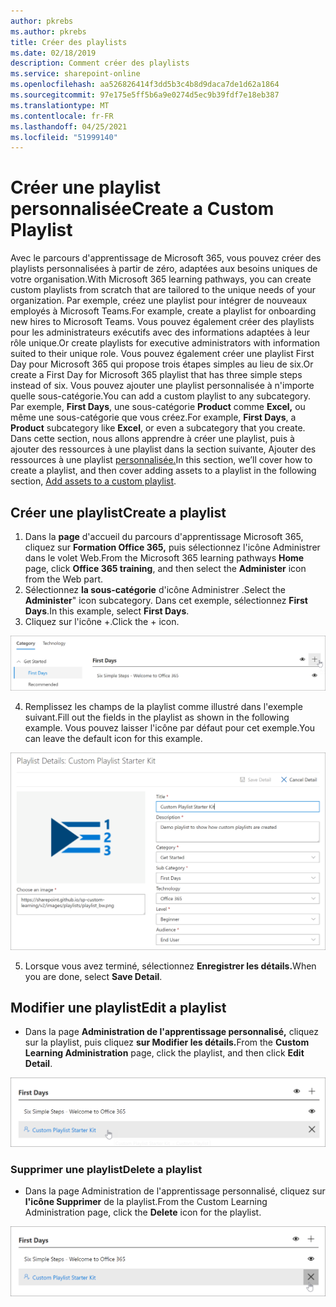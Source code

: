 ```yaml
---
author: pkrebs
ms.author: pkrebs
title: Créer des playlists
ms.date: 02/18/2019
description: Comment créer des playlists
ms.service: sharepoint-online
ms.openlocfilehash: aa526826414f3dd5b3c4b8d9daca7de1d62a1864
ms.sourcegitcommit: 97e175e5ff5b6a9e0274d5ec9b39fdf7e18eb387
ms.translationtype: MT
ms.contentlocale: fr-FR
ms.lasthandoff: 04/25/2021
ms.locfileid: "51999140"
---
```

# <a name="create-a-custom-playlist"></a><span data-ttu-id="f5bc0-103">Créer une playlist personnalisée</span><span class="sxs-lookup"><span data-stu-id="f5bc0-103">Create a Custom Playlist</span></span>

<span data-ttu-id="f5bc0-104">Avec le parcours d'apprentissage de Microsoft 365, vous pouvez créer des playlists personnalisées à partir de zéro, adaptées aux besoins uniques de votre organisation.</span><span class="sxs-lookup"><span data-stu-id="f5bc0-104">With Microsoft 365 learning pathways, you can create custom playlists from scratch that are tailored to the unique needs of your organization.</span></span> <span data-ttu-id="f5bc0-105">Par exemple, créez une playlist pour intégrer de nouveaux employés à Microsoft Teams.</span><span class="sxs-lookup"><span data-stu-id="f5bc0-105">For example, create a playlist for onboarding new hires to Microsoft Teams.</span></span> <span data-ttu-id="f5bc0-106">Vous pouvez également créer des playlists pour les administrateurs exécutifs avec des informations adaptées à leur rôle unique.</span><span class="sxs-lookup"><span data-stu-id="f5bc0-106">Or create playlists for executive administrators with information suited to their unique role.</span></span> <span data-ttu-id="f5bc0-107">Vous pouvez également créer une playlist First Day pour Microsoft 365 qui propose trois étapes simples au lieu de six.</span><span class="sxs-lookup"><span data-stu-id="f5bc0-107">Or create a First Day for Microsoft 365 playlist that has three simple steps instead of six.</span></span> <span data-ttu-id="f5bc0-108">Vous pouvez ajouter une playlist personnalisée à n'importe quelle sous-catégorie.</span><span class="sxs-lookup"><span data-stu-id="f5bc0-108">You can add a custom playlist to any subcategory.</span></span> <span data-ttu-id="f5bc0-109">Par exemple, **First Days**, une sous-catégorie **Product** comme **Excel,** ou même une sous-catégorie que vous créez.</span><span class="sxs-lookup"><span data-stu-id="f5bc0-109">For example, **First Days**, a **Product** subcategory like **Excel**, or even a subcategory that you create.</span></span> <span data-ttu-id="f5bc0-110">Dans cette section, nous allons apprendre à créer une playlist, puis à ajouter des ressources à une playlist dans la section suivante, Ajouter des ressources à une playlist [personnalisée.](custom_addassets.md)</span><span class="sxs-lookup"><span data-stu-id="f5bc0-110">In this section, we’ll cover how to create a playlist, and then cover adding assets to a playlist in the following section, [Add assets to a custom playlist](custom_addassets.md).</span></span>

## <a name="create-a-playlist"></a><span data-ttu-id="f5bc0-111">Créer une playlist</span><span class="sxs-lookup"><span data-stu-id="f5bc0-111">Create a playlist</span></span> 

1. <span data-ttu-id="f5bc0-112">Dans la **page** d'accueil du parcours d'apprentissage Microsoft 365,  cliquez sur **Formation Office 365,** puis sélectionnez l'icône Administrer dans le volet Web.</span><span class="sxs-lookup"><span data-stu-id="f5bc0-112">From the Microsoft 365 learning pathways **Home** page, click **Office 365 training**, and then select the **Administer** icon from the Web part.</span></span> 
2. <span data-ttu-id="f5bc0-113">Sélectionnez **la sous-catégorie** d'icône Administrer .</span><span class="sxs-lookup"><span data-stu-id="f5bc0-113">Select the **Administer**" icon  subcategory.</span></span> <span data-ttu-id="f5bc0-114">Dans cet exemple, sélectionnez **First Days**.</span><span class="sxs-lookup"><span data-stu-id="f5bc0-114">In this example, select **First Days**.</span></span>  
3. <span data-ttu-id="f5bc0-115">Cliquez sur l'icône +.</span><span class="sxs-lookup"><span data-stu-id="f5bc0-115">Click the + icon.</span></span>  

![cg-newplaylistbtn.png](media/cg-newplaylistbtn.png)

4.  <span data-ttu-id="f5bc0-117">Remplissez les champs de la playlist comme illustré dans l'exemple suivant.</span><span class="sxs-lookup"><span data-stu-id="f5bc0-117">Fill out the fields in the playlist as shown in the following example.</span></span> <span data-ttu-id="f5bc0-118">Vous pouvez laisser l'icône par défaut pour cet exemple.</span><span class="sxs-lookup"><span data-stu-id="f5bc0-118">You can leave the default icon for this example.</span></span> 

![cg-newplaylistdetails.png](media/cg-newplaylistdetails.png)

5.  <span data-ttu-id="f5bc0-120">Lorsque vous avez terminé, sélectionnez **Enregistrer les détails.**</span><span class="sxs-lookup"><span data-stu-id="f5bc0-120">When you are done, select **Save Detail**.</span></span> 

## <a name="edit-a-playlist"></a><span data-ttu-id="f5bc0-121">Modifier une playlist</span><span class="sxs-lookup"><span data-stu-id="f5bc0-121">Edit a playlist</span></span>

- <span data-ttu-id="f5bc0-122">Dans la page **Administration de l'apprentissage personnalisé,** cliquez sur la playlist, puis cliquez **sur Modifier les détails.**</span><span class="sxs-lookup"><span data-stu-id="f5bc0-122">From the **Custom Learning Administration** page, click the playlist, and then click **Edit Detail**.</span></span>  

![cg-editplaylist.png](media/cg-editplaylist.png)

### <a name="delete-a-playlist"></a><span data-ttu-id="f5bc0-124">Supprimer une playlist</span><span class="sxs-lookup"><span data-stu-id="f5bc0-124">Delete a playlist</span></span>

- <span data-ttu-id="f5bc0-125">Dans la page Administration de l'apprentissage personnalisé, cliquez sur **l'icône Supprimer** de la playlist.</span><span class="sxs-lookup"><span data-stu-id="f5bc0-125">From the Custom Learning Administration page, click the **Delete** icon for the playlist.</span></span>  

![cg-deleteplaylist.png](media/cg-deleteplaylist.png)